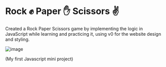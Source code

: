 # Rock ✊ Paper ✋ Scissors ✌️

Created a Rock Paper Scissors game by implementing the logic in JavaScript while learning and practicing it, using v0 for the website design and styling.

![image](https://github.com/user-attachments/assets/d27fb7a0-09a6-452d-aa9e-9c4ad9bc9026)

(My first Javascript mini project)
